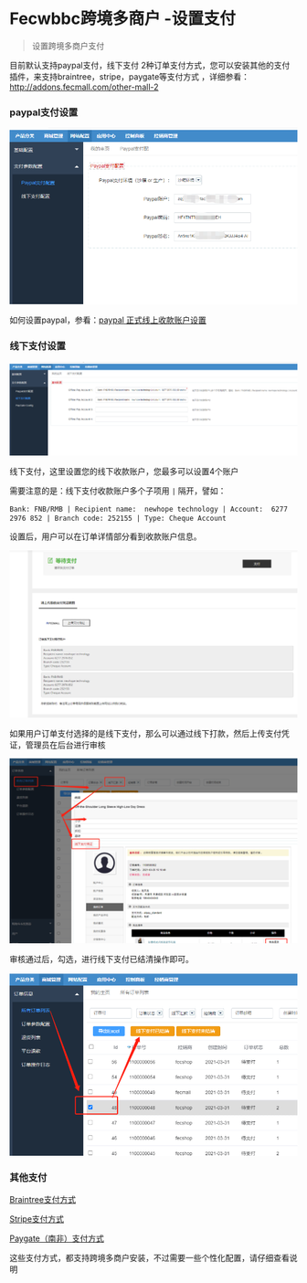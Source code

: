 Fecwbbc跨境多商户 -设置支付
=========

> 设置跨境多商户支付


目前默认支持paypal支付，线下支付 2种订单支付方式，您可以安装其他的支付插件，来支持braintree，stripe，paygate等支付方式
，详细参看：http://addons.fecmall.com/other-mall-2

### paypal支付设置

![](images/wbbc_26.png)


如何设置paypal，参看：[paypal 正式线上收款账户设置](http://www.fecmall.com/topic/297)

### 线下支付设置

![](images/b_1.png)

线下支付，这里设置您的线下收款账户，您最多可以设置4个账户

需要注意的是：线下支付收款账户多个子项用 `|` 隔开，譬如：

```
Bank: FNB/RMB | Recipient name:  newhope technology | Account:  6277 2976 852 | Branch code: 252155 | Type: Cheque Account
```



设置后，用户可以在订单详情部分看到收款账户信息。


![](images/b_2.png)


如果用户订单支付选择的是线下支付，那么可以通过线下打款，然后上传支付凭证，管理员在后台进行审核


![](images/wbbc_30.png)

审核通过后，勾选，进行线下支付已结清操作即可。

![](images/wbbc_31.png)



### 其他支付

[Braintree支付方式](https://www.fecmall.com/doc/fecshop-guide/addons/cn-2.0/guide-fecmall-addons-system-braintree-payment.html)


[Stripe支付方式](https://www.fecmall.com/doc/fecshop-guide/addons/cn-2.0/guide-fecmall-addons-system-stripe-payment.html)

[Paygate（南非）支付方式](https://www.fecmall.com/doc/fecshop-guide/addons/cn-2.0/guide-fecmall-addons-system-paygate-payment.html)

这些支付方式，都支持跨境多商户安装，不过需要一些个性化配置，请仔细查看说明














